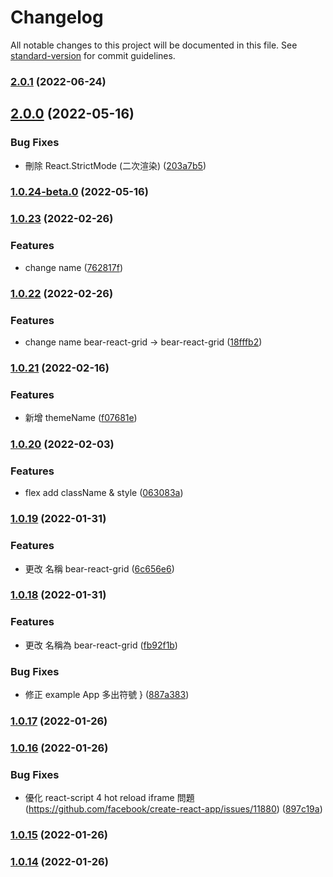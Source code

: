 # Changelog

All notable changes to this project will be documented in this file. See [standard-version](https://github.com/conventional-changelog/standard-version) for commit guidelines.

### [2.0.1](https://github.com/imagine10255/bear-react-grid/compare/v2.0.0...v2.0.1) (2022-06-24)

## [2.0.0](https://github.com/imagine10255/bear-react-grid/compare/v1.0.24-beta.0...v2.0.0) (2022-05-16)


### Bug Fixes

* 刪除 React.StrictMode (二次渲染) ([203a7b5](https://github.com/imagine10255/bear-react-grid/commit/203a7b599e0677de44074473135f981b4419f4ec))

### [1.0.24-beta.0](https://github.com/imagine10255/bear-react-grid/compare/v1.0.23...v1.0.24-beta.0) (2022-05-16)

### [1.0.23](https://github.com/imagine10255/bear-react-grid/compare/v1.0.22...v1.0.23) (2022-02-26)


### Features

* change name ([762817f](https://github.com/imagine10255/bear-react-grid/commit/762817f6f7d675fb48707b80a96c8bba917dd88a))

### [1.0.22](https://github.com/imagine10255/bear-react-grid/compare/v1.0.21...v1.0.22) (2022-02-26)


### Features

* change name bear-react-grid -> bear-react-grid ([18fffb2](https://github.com/imagine10255/bear-react-grid/commit/18fffb253a76c4e6bb9ba8eb2abab27d79bc6b1c))

### [1.0.21](https://github.com/imagine10255/bear-react-grid/compare/v1.0.20...v1.0.21) (2022-02-16)


### Features

* 新增 themeName ([f07681e](https://github.com/imagine10255/bear-react-grid/commit/f07681e828f0d2c3f5ba8725a0ec1448fd10903e))

### [1.0.20](https://github.com/imagine10255/bear-react-grid/compare/v1.0.19...v1.0.20) (2022-02-03)


### Features

* flex add className & style ([063083a](https://github.com/imagine10255/bear-react-grid/commit/063083af17ff45b3f89e875ee5ab2c031f3d2be8))

### [1.0.19](https://github.com/imagine10255/bear-react-grid/compare/v1.0.18...v1.0.19) (2022-01-31)


### Features

* 更改 名稱 bear-react-grid ([6c656e6](https://github.com/imagine10255/bear-react-grid/commit/6c656e63dd99f7a78dbdb44be045db2c172f206c))

### [1.0.18](https://github.com/imagine10255/bear-react-grid/compare/v1.0.17...v1.0.18) (2022-01-31)


### Features

* 更改 名稱為 bear-react-grid ([fb92f1b](https://github.com/imagine10255/bear-react-grid/commit/fb92f1b7f516aee8538c849772f079f7a96b948f))


### Bug Fixes

* 修正 example App 多出符號 } ([887a383](https://github.com/imagine10255/bear-react-grid/commit/887a3834d36ff9ff53b2c153d11fee7f3757e97f))

### [1.0.17](https://github.com/imagine10255/bear-react-grid/compare/v1.0.16...v1.0.17) (2022-01-26)

### [1.0.16](https://github.com/imagine10255/bear-react-grid/compare/v1.0.15...v1.0.16) (2022-01-26)


### Bug Fixes

* 優化 react-script 4 hot reload iframe 問題 (https://github.com/facebook/create-react-app/issues/11880) ([897c19a](https://github.com/imagine10255/bear-react-grid/commit/897c19a8d386e8bf67f1d9eef464ede33ca9f006))

### [1.0.15](https://github.com/imagine10255/bear-react-grid/compare/v1.0.14...v1.0.15) (2022-01-26)

### [1.0.14](https://github.com/imagine10255/bear-react-grid/compare/v1.0.13...v1.0.14) (2022-01-26)
